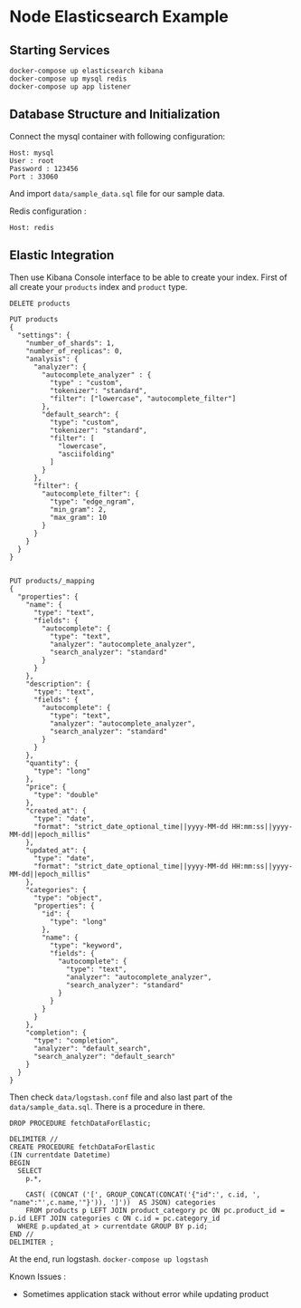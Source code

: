 # Node Elasticsearch Example

## Starting Services

```
docker-compose up elasticsearch kibana
docker-compose up mysql redis
docker-compose up app listener
```

## Database Structure and Initialization

Connect the mysql container with following configuration:

```
Host: mysql
User : root
Password : 123456
Port : 33060
```

And import `data/sample_data.sql` file for our sample data.

Redis configuration :

```
Host: redis
```


## Elastic Integration

Then use Kibana Console interface to be able to create your index. First of all 
create your `products` index and `product` type.

```
DELETE products

PUT products
{
  "settings": {
    "number_of_shards": 1,
    "number_of_replicas": 0,
    "analysis": {
      "analyzer": {
        "autocomplete_analyzer" : {
          "type" : "custom",
          "tokenizer": "standard",
          "filter": ["lowercase", "autocomplete_filter"]
        },
        "default_search": {
          "type": "custom",
          "tokenizer": "standard",
          "filter": [
            "lowercase",
            "asciifolding"
          ]
        }
      },
      "filter": {
        "autocomplete_filter": {
          "type": "edge_ngram",
          "min_gram": 2,
          "max_gram": 10
        }
      }
    }
  }
}


PUT products/_mapping
{
  "properties": {
    "name": {
      "type": "text",
      "fields": {
        "autocomplete": {
          "type": "text", 
          "analyzer": "autocomplete_analyzer",
          "search_analyzer": "standard"
        }
      }
    },
    "description": {
      "type": "text",
      "fields": {
        "autocomplete": {
          "type": "text", 
          "analyzer": "autocomplete_analyzer",
          "search_analyzer": "standard"
        }
      }
    },
    "quantity": {
      "type": "long"
    },
    "price": {
      "type": "double"
    },
    "created_at": {
      "type": "date",
      "format": "strict_date_optional_time||yyyy-MM-dd HH:mm:ss||yyyy-MM-dd||epoch_millis"
    },
    "updated_at": {
      "type": "date",
      "format": "strict_date_optional_time||yyyy-MM-dd HH:mm:ss||yyyy-MM-dd||epoch_millis"
    },
    "categories": {
      "type": "object",
      "properties": {
        "id": {
          "type": "long"
        },
        "name": {
          "type": "keyword",
          "fields": {
            "autocomplete": {
              "type": "text", 
              "analyzer": "autocomplete_analyzer",
              "search_analyzer": "standard"
            }
          }
        }
      }
    },
    "completion": {
      "type": "completion",
      "analyzer": "default_search",
      "search_analyzer": "default_search"
    }
  }
}
```

Then check `data/logstash.conf` file and also last part of the 
`data/sample_data.sql`. There is a procedure in there. 

```
DROP PROCEDURE fetchDataForElastic;

DELIMITER //
CREATE PROCEDURE fetchDataForElastic
(IN currentdate Datetime)
BEGIN
  SELECT
    p.*,
    
    CAST( (CONCAT ('[', GROUP_CONCAT(CONCAT('{"id":', c.id, ', "name":"',c.name,'"}')), ']'))  AS JSON) categories
    FROM products p LEFT JOIN product_category pc ON pc.product_id = p.id LEFT JOIN categories c ON c.id = pc.category_id
  WHERE p.updated_at > currentdate GROUP BY p.id;
END //
DELIMITER ;
```

At the end, run logstash. `docker-compose up logstash`

Known Issues : 

 - Sometimes application stack without error while updating product